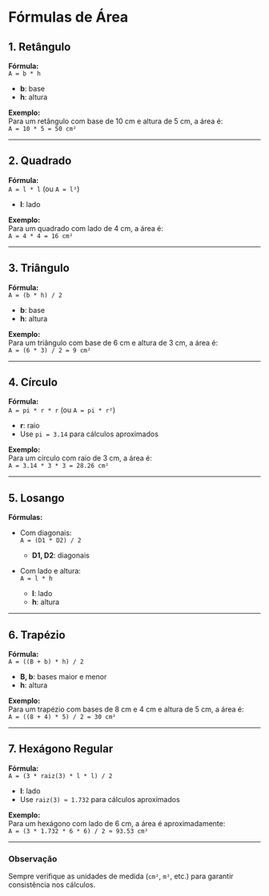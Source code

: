 # Fórmulas de Área

## 1. Retângulo
**Fórmula:**  
`A = b * h`  

- **b**: base  
- **h**: altura  

**Exemplo:**  
Para um retângulo com base de 10 cm e altura de 5 cm, a área é:  
`A = 10 * 5 = 50 cm²`  

---

## 2. Quadrado
**Fórmula:**  
`A = l * l` (ou `A = l²`)  

- **l**: lado  

**Exemplo:**  
Para um quadrado com lado de 4 cm, a área é:  
`A = 4 * 4 = 16 cm²`  

---

## 3. Triângulo
**Fórmula:**  
`A = (b * h) / 2`  

- **b**: base  
- **h**: altura  

**Exemplo:**  
Para um triângulo com base de 6 cm e altura de 3 cm, a área é:  
`A = (6 * 3) / 2 = 9 cm²`  

---

## 4. Círculo
**Fórmula:**  
`A = pi * r * r` (ou `A = pi * r²`)  

- **r**: raio  
- Use `pi = 3.14` para cálculos aproximados  

**Exemplo:**  
Para um círculo com raio de 3 cm, a área é:  
`A = 3.14 * 3 * 3 = 28.26 cm²`  

---

## 5. Losango
**Fórmulas:**  
- Com diagonais:  
  `A = (D1 * D2) / 2`  

  - **D1, D2**: diagonais  

- Com lado e altura:  
  `A = l * h`  

  - **l**: lado  
  - **h**: altura  

---

## 6. Trapézio
**Fórmula:**  
`A = ((B + b) * h) / 2`  

- **B, b**: bases maior e menor  
- **h**: altura  

**Exemplo:**  
Para um trapézio com bases de 8 cm e 4 cm e altura de 5 cm, a área é:  
`A = ((8 + 4) * 5) / 2 = 30 cm²`  

---

## 7. Hexágono Regular
**Fórmula:**  
`A = (3 * raiz(3) * l * l) / 2`  

- **l**: lado  
- Use `raiz(3) ≈ 1.732` para cálculos aproximados  

**Exemplo:**  
Para um hexágono com lado de 6 cm, a área é aproximadamente:  
`A = (3 * 1.732 * 6 * 6) / 2 ≈ 93.53 cm²`  

---

### Observação
Sempre verifique as unidades de medida (`cm²`, `m²`, etc.) para garantir consistência nos cálculos.
